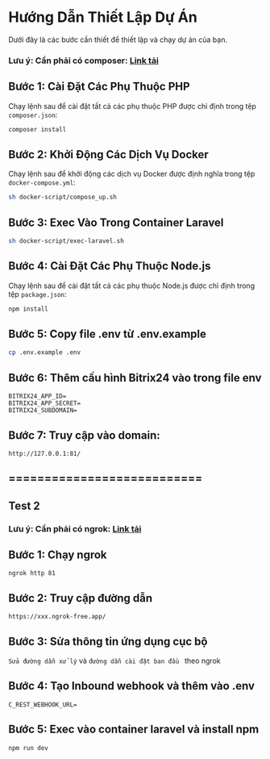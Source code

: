 # Hướng Dẫn Thiết Lập Dự Án

Dưới đây là các bước cần thiết để thiết lập và chạy dự án của bạn.

### Lưu ý: Cần phải có composer: <a href="https://getcomposer.org/download/">Link tải</a>

## Bước 1: Cài Đặt Các Phụ Thuộc PHP

Chạy lệnh sau để cài đặt tất cả các phụ thuộc PHP được chỉ định trong tệp `composer.json`:

```sh
composer install
```

## Bước 2: Khởi Động Các Dịch Vụ Docker

Chạy lệnh sau để khởi động các dịch vụ Docker được định nghĩa trong tệp `docker-compose.yml`:

```sh
sh docker-script/compose_up.sh
```

## Bước 3: Exec Vào Trong Container Laravel

```sh
sh docker-script/exec-laravel.sh
```

## Bước 4: Cài Đặt Các Phụ Thuộc Node.js

Chạy lệnh sau để cài đặt tất cả các phụ thuộc Node.js được chỉ định trong tệp `package.json`:

```sh
npm install
```

## Bước 5: Copy file .env từ .env.example

```sh
cp .env.example .env
```

## Bước 6: Thêm cấu hình Bitrix24 vào trong file env

```
BITRIX24_APP_ID=
BITRIX24_APP_SECRET=
BITRIX24_SUBDOMAIN=
```

## Bước 7: Truy cập vào domain:

```
http://127.0.0.1:81/
```

## ===========================

## Test 2 

### Lưu ý: Cần phải có ngrok: <a href="https://ngrok.com/download">Link tải</a>

## Bước 1: Chạy ngrok

```
ngrok http 81
```

## Bước 2: Truy cập đường dẫn

```
https://xxx.ngrok-free.app/
```

## Bước 3: Sửa thông tin ứng dụng cục bộ

`Sửa đường dẫn xử lý` và `đường dẫn cài đặt ban đầu ` theo ngrok

## Bước 4: Tạo Inbound webhook và thêm vào .env
```
C_REST_WEBHOOK_URL=
```

## Bước 5: Exec vào container laravel và install npm
```
npm run dev
```
